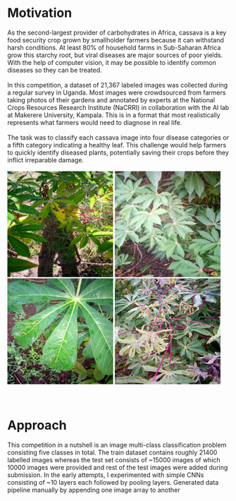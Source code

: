 # Motivation 
As the second-largest provider of carbohydrates in Africa, cassava is a key food security crop grown by smallholder farmers because it can withstand harsh conditions. At least 80% of household farms in Sub-Saharan Africa grow this starchy root, but viral diseases are major sources of poor yields. With the help of computer vision, it may be possible to identify common diseases so they can be treated. <br /><br />
In this competition, a dataset of 21,367 labeled images was collected during a regular survey in Uganda. Most images were crowdsourced from farmers taking photos of their gardens and annotated by experts at the National Crops Resources Research Institute (NaCRRI) in collaboration with the AI lab at Makerere University, Kampala. This is in a format that most realistically represents what farmers would need to diagnose in real life.<br /><br />
The task was to classify each cassava image into four disease categories or a fifth category indicating a healthy leaf. This challenge would help farmers to quickly identify diseased plants, potentially saving their crops before they inflict irreparable damage.<br /><br />
<img src = "https://github.com/Maunil2k/Leaf_disease_prediction/blob/master/images/1000015157.jpg" height = "240" width = "240">
<img src = "https://github.com/Maunil2k/Leaf_disease_prediction/blob/master/images/1000910826.jpg" height = "240" width = "240">
<img src = "https://github.com/Maunil2k/Leaf_disease_prediction/blob/master/images/1003442061.jpg" height = "240" width = "240">
<img src = "https://github.com/Maunil2k/Leaf_disease_prediction/blob/master/images/100472565.jpg" height = "240" width = "240">
<br /><br /><br />
# Approach
This competition in a nutshell is an image multi-class classification problem consisting five classes in total. The train dataset contains roughly 21400 labelled images whereas the test set consists of ~15000 images of which 10000 images were provided and rest of the test images were added during submission.
In the early attempts, I experimented with simple CNNs consisting of ~10 layers each followed by pooling layers. Generated data pipeline manually by appending one image array to another
